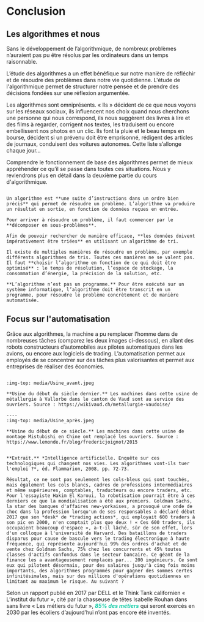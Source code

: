 # Conclusion

## Les algorithmes et nous

Sans le développement de l’algorithmique, de nombreux problèmes n’auraient pas pu être résolus par les ordinateurs dans un temps raisonnable.

L’étude des algorithmes a un effet bénéfique sur notre manière de réfléchir et de résoudre des problèmes dans notre vie quotidienne. L'étude de l'algorithmique permet de structurer notre pensée et de prendre des décisions fondées sur une réflexion argumentée.

Les algorithmes sont omniprésents. « Ils » décident de ce que nous voyons sur les réseaux sociaux, ils influencent nos choix quand nous cherchons une personne qui nous correspond, ils nous suggèrent des livres à lire et des films à regarder, corrigent nos textes, les traduisent ou encore embellissent nos photos en un clic. Ils font la pluie et le beau temps en bourse, décident si un prévenu doit être emprisonné, rédigent des articles de journaux, conduisent des voitures autonomes. Cette liste s’allonge chaque jour...

Comprendre le fonctionnement de base des algorithmes permet de mieux appréhender ce qu’il se passe dans toutes ces situations. Nous y reviendrons plus en détail dans la deuxième partie du cours d'algorithmique.

````{torecall} 

Un algorithme est **une suite d’instructions dans un ordre bien précis** qui permet de résoudre un problème. L’algorithme va produire un résultat en sortie, en fonction de données reçues en entrée.

Pour arriver à résoudre un problème, il faut commencer par le **décomposer en sous-problèmes**.

Afin de pouvoir rechercher de manière efficace, **les données doivent impérativement être triées** en utilisant un algorithme de tri.

Il existe de multiples manières de résoudre un problème, par exemple différents algorithmes de tris. Toutes ces manières ne se valent pas. Il faut **choisir l’algorithme en fonction de ce qui doit être optimisé** : le temps de résolution, l’espace de stockage, la consommation d’énergie, la précision de la solution, etc.

**L’algorithme n’est pas un programme.** Pour être exécuté sur un système informatique, l’algorithme doit être transcrit en un programme, pour résoudre le problème concrètement et de manière automatisée.    

````


## Focus sur l'automatisation


Grâce aux algorithmes, la machine a pu remplacer l’homme dans de nombreuses tâches (comparez les deux images ci-dessous), en allant des robots constructeurs d’automobiles aux pilotes automatiques dans les avions, ou encore aux logiciels de trading. L’automatisation permet aux employés de se concentrer sur des tâches plus valorisantes et permet aux entreprises de réaliser des économies. 


````{panels}

:img-top: media/Usine_avant.jpeg

**Usine du début du siècle dernier.** Les machines dans cette usine de métallurgie à Vallorbe dans le canton de Vaud sont au service des ouvriers. Source : https://wikivaud.ch/metallurgie-vaudoise/

----
:img-top: media/Usine_après.jpeg

**Usine du début de ce siècle.** Les machines dans cette usine de montage Mistubishi en Chine ont remplacé les ouvriers. Source : https://www.lemonde.fr/blog/fredericjoignot/2015
````





````{note} Souhaiteriez-vous devenir neuro-manageur.euse ou éducateur.rice de robots ?

**Extrait.** *Intelligence artificielle. Enquête sur ces technologiques qui changent nos vies. Les algorithmes vont-ils tuer l'emploi ?*, éd. Flammarion, 2008, pp. 72-73.

Résultat, ce ne sont pas seulement les cols-bleus qui sont touchés, mais également les cols blancs, cadres de professions intermédiaires et même supérieures, comptables, traducteurs ou encore traders, etc. Pour l'essayiste Hakim El Karoui, la robotisation pourrait être à ces derniers ce que la mondialisation a été aux premiers. Goldman Sachs, la star des banques d'affaires new-yorkaises, a provoqué une onde de choc dans la profession lorsqu'un de ses responsables a déclaré début 2017 que son *desk* de *trading actions*, qui employait 600 traders à son pic en 2000, n'en comptait plus que deux ! « Ces 600 traders, ils occupaient beaucoup d'espace », a-t-il lâché, sûr de son effet, lors d'un colloque à l'université de Harvard. Des bataillons de traders disparus pour cause de bascule vers le trading électronique à haute fréquence, qui représente aujourd'hui 99% des ordres d'achat et de vente chez Goldman Sachs, 75% chez les concurrents et 45% toutes classes d'actifs confondus dans le secteur bancaire. Ce géant de la finance les a avantageusement remplacés par... 200 ingénieurs. Ce sont eux qui pilotent désormais, pour des salaires jusqu'à cinq fois moins importants, des algorithmes programmés pour gagner des sommes certes infinitésimales, mais sur des millions d'opérations quotidiennes en limitant au maximum le risque. Au suivant ?

````

Selon un rapport publié en 2017 par DELL et le Think Tank californien « L’institut du futur », cité par la chasseuse de têtes Isabelle Rouhan dans sans livre « Les métiers du futur », ***<span style="color:rgb(13, 204, 166)">85% des métiers</span>*** qui seront exercés en 2030 par les écoliers d’aujourd’hui n’ont pas encore été inventés.







